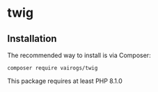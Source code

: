 # twig

Installation
------------

The recommended way to install is via Composer:

```
composer require vairogs/twig
```

This package requires at least PHP 8.1.0
